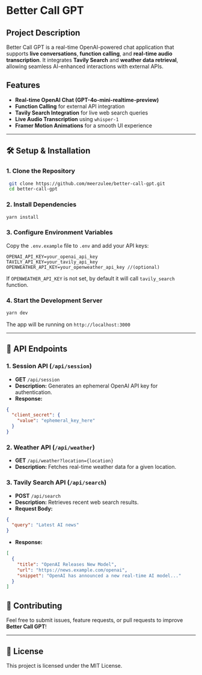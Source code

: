 # Better Call GPT

## Project Description
Better Call GPT is a real-time OpenAI-powered chat application that supports **live conversations**, **function calling**, and **real-time audio transcription**. It integrates **Tavily Search** and **weather data retrieval**, allowing seamless AI-enhanced interactions with external APIs.

## Features
- **Real-time OpenAI Chat (GPT-4o-mini-realtime-preview)**
- **Function Calling** for external API integration
- **Tavily Search Integration** for live web search queries
- **Live Audio Transcription** using `whisper-1`
- **Framer Motion Animations** for a smooth UI experience

---

## 🛠️ Setup & Installation

### **1. Clone the Repository**
```sh
 git clone https://github.com/meerzulee/better-call-gpt.git
 cd better-call-gpt
```

### **2. Install Dependencies**
```sh
yarn install
```

### **3. Configure Environment Variables**
Copy the `.env.example` file to `.env` and add your API keys:
```env
OPENAI_API_KEY=your_openai_api_key
TAVILY_API_KEY=your_tavily_api_key
OPENWEATHER_API_KEY=your_openweather_api_key //(optional)
```

If `OPENWEATHER_API_KEY` is not set, by default it will call `tavily_search` function.

### **4. Start the Development Server**
```sh
yarn dev
```

The app will be running on `http://localhost:3000`

---
## 🔌 API Endpoints

### **1. Session API (`/api/session`)**
- **GET** `/api/session`
- **Description:** Generates an ephemeral OpenAI API key for authentication.
- **Response:**
```json
{
  "client_secret": {
    "value": "ephemeral_key_here"
  }
}
```

### **2. Weather API (`/api/weather`)**
- **GET** `/api/weather?location={location}`
- **Description:** Fetches real-time weather data for a given location.


### **3. Tavily Search API (`/api/search`)**
- **POST** `/api/search`
- **Description:** Retrieves recent web search results.
- **Request Body:**
```json
{
  "query": "Latest AI news"
}
```
- **Response:**
```json
[
  {
    "title": "OpenAI Releases New Model",
    "url": "https://news.example.com/openai",
    "snippet": "OpenAI has announced a new real-time AI model..."
  }
]
```


## 🤝 Contributing
Feel free to submit issues, feature requests, or pull requests to improve **Better Call GPT**!

---

## 📜 License
This project is licensed under the MIT License.